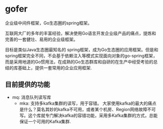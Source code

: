 # gofer

企业级中间件框架，Go生态圈的spring框架。

互联网大厂的多年的丰富经验，解决使用Go语言开发企业级产品的痛点，提炼和完善的一套健壮、易用的企业级框架。

目标是类似Java生态圈最知名的 spring框架，成为Go生态圈的应用框架。但是和spring框架完全不同，不会基于依赖注入等模式实现面向对象的go-spring框架，而是采用地道的Go惯用法，在成熟的Go生态群库和自研的在生产中经受考验的总结的库基础上，提供一套常用的企业应用框架.


## 目前提供的功能

- mq: 消息队列读写库
  - mka: 支持多kafka集群的读写，用于容错。
    大家使用kafka的最大的痛点是什么？莫名其妙的kafka不可用，或者某个机房、Region网络故障不可写。这个库就专门解决kafka的容错功能，采用多Kafka集群的方式，总能保证一个可用的Kafka集群.
